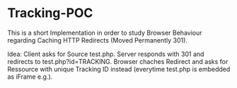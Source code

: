 # Tracking-POC
This is a short Implementation in order to study Browser Behaviour regarding Caching HTTP Redirects (Moved Permanently 301).

Idea:   Client asks for Source test.php. Server responds with 301 and redirects to test.php?id=TRACKING. 
        Browser chaches Redirect and asks for Ressource with unique Tracking ID instead (everytime test.php is embedded as iFrame e.g.).
